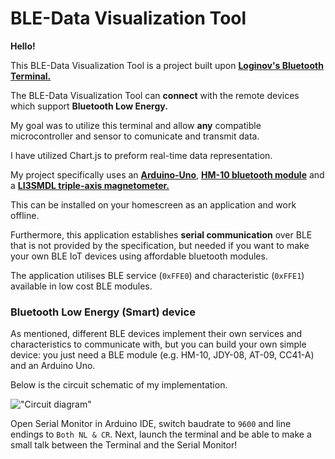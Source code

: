 # BLE-Data Visualization Tool 

  

**Hello!**

  

This BLE-Data Visualization Tool is a project built upon **[Loginov's Bluetooth Terminal.](https://github.com/loginov-rocks/bluetooth-terminal)**


The BLE-Data Visualization Tool can **connect** with the remote devices which support **Bluetooth Low Energy.**

My goal was to utilize this terminal and allow **any** compatible microcontroller and sensor to comunicate and transmit data. 

I have utilized Chart.js to preform real-time data representation. 

My project specifically uses an **[Arduino-Uno](https://en.wikipedia.org/wiki/Arduino_Uno)**, **[ HM-10 bluetooth module](https://store-usa.arduino.cc/products/bluetooth-low-energy-4-0-module-hm-10)** and a **[LI3SMDL triple-axis magnetometer.](https://www.adafruit.com/product/4479)**

This can be installed on your homescreen as an application and work offline.

Furthermore, this application establishes **serial communication** over BLE that is not provided by the specification, but needed if you want to make your own BLE IoT devices using affordable bluetooth modules.

  
The application utilises BLE service (`0xFFE0`) and characteristic (`0xFFE1`) available in low cost BLE modules.

 
### Bluetooth Low Energy (Smart) device

  

As mentioned, different BLE devices implement their own services and characteristics to communicate with, but you can build your own simple device: you just need a BLE module (e.g. HM-10, JDY-08, AT-09, CC41-A) and an Arduino Uno. 

Below is the circuit schematic of my implementation.

!["Circuit diagram"](https://github.com/danvinn/Web-Bluetooth-Terminal/blob/main/misc/Arduino-Bridge/circuitio.png)

  
Open Serial Monitor in Arduino IDE, switch baudrate to `9600` and line endings to `Both NL & CR`. Next, launch the terminal and be able to make a small talk between the Terminal and the Serial Monitor!

 
